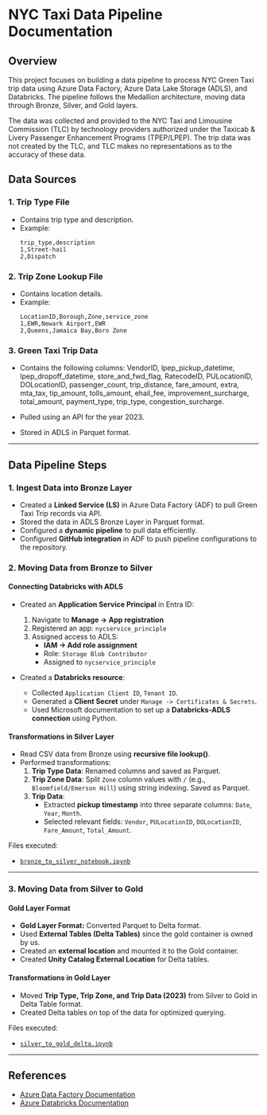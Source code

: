 # NYC Taxi Data Pipeline Documentation

## Overview

This project focuses on building a data pipeline to process NYC Green Taxi trip data using Azure Data Factory, Azure Data Lake Storage (ADLS), and Databricks. The pipeline follows the Medallion architecture, moving data through Bronze, Silver, and Gold layers.

The data was collected and provided to the NYC Taxi and Limousine Commission (TLC) by technology providers authorized under the Taxicab & Livery Passenger Enhancement Programs (TPEP/LPEP). The trip data was not created by the TLC, and TLC makes no representations as to the accuracy of these data.

## Data Sources

### 1. Trip Type File
- Contains trip type and description.
- Example:
  ```csv
  trip_type,description
  1,Street-hail
  2,Dispatch
  ```

### 2. Trip Zone Lookup File
- Contains location details.
- Example:
  ```csv
  LocationID,Borough,Zone,service_zone
  1,EWR,Newark Airport,EWR
  2,Queens,Jamaica Bay,Boro Zone
  ```

### 3. Green Taxi Trip Data
- Contains the following columns:
VendorID, lpep_pickup_datetime, lpep_dropoff_datetime, store_and_fwd_flag, RatecodeID, PULocationID, DOLocationID, passenger_count, trip_distance, fare_amount, extra, mta_tax, tip_amount, tolls_amount, ehail_fee, improvement_surcharge, total_amount, payment_type, trip_type, congestion_surcharge.

- Pulled using an API for the year 2023.
- Stored in ADLS in Parquet format.

---

## Data Pipeline Steps

### 1. Ingest Data into Bronze Layer
- Created a **Linked Service (LS)** in Azure Data Factory (ADF) to pull Green Taxi Trip records via API.
- Stored the data in ADLS Bronze Layer in Parquet format.
- Configured a **dynamic pipeline** to pull data efficiently.
- Configured **GitHub integration** in ADF to push pipeline configurations to the repository.

### 2. Moving Data from Bronze to Silver

#### Connecting Databricks with ADLS
- Created an **Application Service Principal** in Entra ID:
  1. Navigate to **Manage -> App registration**
  2. Registered an app: `nycservice_principle`
  3. Assigned access to ADLS:
     - **IAM -> Add role assignment**
     - Role: `Storage Blob Contributor`
     - Assigned to `nycservice_principle`

- Created a **Databricks resource**:
  - Collected `Application Client ID`, `Tenant ID`.
  - Generated a **Client Secret** under `Manage -> Certificates & Secrets`.
  - Used Microsoft documentation to set up a **Databricks-ADLS connection** using Python.

#### Transformations in Silver Layer
- Read CSV data from Bronze using **recursive file lookup()**.
- Performed transformations:
  1. **Trip Type Data**: Renamed columns and saved as Parquet.
  2. **Trip Zone Data**: Split `Zone` column values with `/` (e.g., `Bloomfield/Emerson Hill`) using string indexing. Saved as Parquet.
  3. **Trip Data**:
     - Extracted **pickup timestamp** into three separate columns: `Date`, `Year`, `Month`.
     - Selected relevant fields: `Vendor`, `PULocationID`, `DOLocationID`, `Fare_Amount`, `Total_Amount`.

Files executed:
- [`bronze_to_silver_notebook.ipynb`](./bronze_to_silver_notebook.ipynb)

---

### 3. Moving Data from Silver to Gold

#### Gold Layer Format
- **Gold Layer Format:** Converted Parquet to Delta format.
- Used **External Tables (Delta Tables)** since the gold container is owned by us.
- Created an **external location** and mounted it to the Gold container.
- Created **Unity Catalog External Location** for Delta tables.

#### Transformations in Gold Layer
- Moved **Trip Type, Trip Zone, and Trip Data (2023)** from Silver to Gold in Delta Table format.
- Created Delta tables on top of the data for optimized querying.

Files executed:
- [`silver_to_gold_delta.ipynb`](./silver_to_gold_delta.ipynb)

---

## References
- [Azure Data Factory Documentation](https://learn.microsoft.com/en-us/azure/data-factory/)
- [Azure Databricks Documentation](https://learn.microsoft.com/en-us/azure/databricks/)
